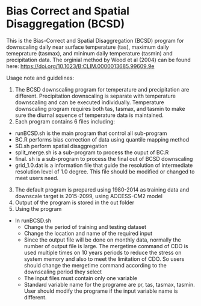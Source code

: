 # Bias Correct and Spatial Disaggregation (BCSD)
This is the Bias-Correct and Spatial Disaggregation (BCSD) program for downscaling daily near surface temperature (tas), maximum daily temeprature (tasmax), and mininum daily temperature (tasmin) and precipitation data. The orginial method by Wood et al (2004) can be found here: https://doi.org/10.1023/B:CLIM.0000013685.99609.9e

Usage note and guidelines:

1. The BCSD downscaling program for temperature and precipitation are different. Precipitation downscaling is separate with temperature downscaling and can be executed individually. Temperature downscaling program requires both tas, tasmax, and tasmin to make sure the diurnal squence of temperature data is maintained.
2. Each program contains 6 files including:
  - runBCSD.sh is the main program that control all sub-program
  - BC.R performs bias correction of data using quantile mapping method
  - SD.sh perform spatial disaggregation
  - split_merge.sh is a sub-program to process the ouput of BC.R
  - final. sh is a sub-program to process the final out of BCSD downscaling
  - grid_1.0.dat is a information file that guide the resolution of intermediate resolution level of 1.0 degree. This file should be modified or changed  to meet users need.
3. The default program is prepared using 1980-2014 as training data and downscale target is 2015-2099, using ACCESS-CM2 model
4. Output of the program is stored in the out folder
5. Using the program
  - In runBCSD.sh 
    + Change the period of training and testing dataset
    + Change the location and name of the required input
    + Since the output file will be done on monthly data, normally the number of output file is large. The mergetime command of CDO is used multiple times on 10 years periods to reduce the stress on system memory and also to meet the limitation of CDO. So users should change the mergetime command according to the downscaling period they select
    + The input files must contain only one variable
    + Standard variable name for the programe are pr, tas, tasmax, tasmin. User should modify the programe if the input variable name is different.
